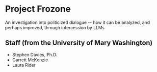 # Project Frozone

An investigation into politicized dialogue -- how it can be analyzed, and
perhaps improved, through intercession by LLMs.

## Staff (from the University of Mary Washington)

* Stephen Davies, Ph.D.
* Garrett McKenzie
* Laura Rider
